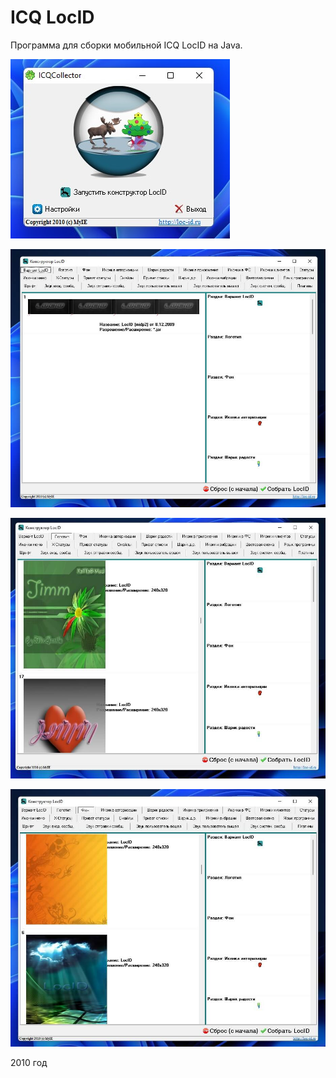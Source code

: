 # ICQ LocID

Программа для сборки мобильной ICQ LocID на Java.

![Main screen](https://github.com/agrebnevru/locid_construktor/raw/master/screen1.jpg)

![Chose LocID version](https://github.com/agrebnevru/locid_construktor/raw/master/screen2.jpg)

![Chose logo](https://github.com/agrebnevru/locid_construktor/raw/master/screen3.jpg)

![Chose background](https://github.com/agrebnevru/locid_construktor/raw/master/screen4.jpg)

2010 год
